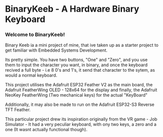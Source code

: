 # BinaryKeeb - A Hardware Binary Keyboard

### Welcome to BinaryKeeb!

Binary Keeb ia a mini project of mine, that ive taken up as a starter project to get familiar with Embedded Systems Development.

Its pretty simple. You have two buttons, "One" and "Zero", and you use them to input the character you want, in binary, and once the keyboard recived a full byte - i.e 8 0's and 1's, it send that character to the sytem, as would a normal keyboard.

This project utilises the Adafruit ESP32 Feather V2 as the main board, the Adafruit FeatherWing OLED - 128x64 for the display and finally, the Adafruit NeoKey FeatherWing (Two mechanical keys) for the actual "KeyBoard"

Additionally, it may also be made to run on the Adafruit ESP32-S3 Reverse TFT Feather.


This particular project drew its inspiration originally from the VR game - Job Simulator - It had a very peculiar keyboard, with ony two keys, a zero and a one (It wasnt actually functional though).
